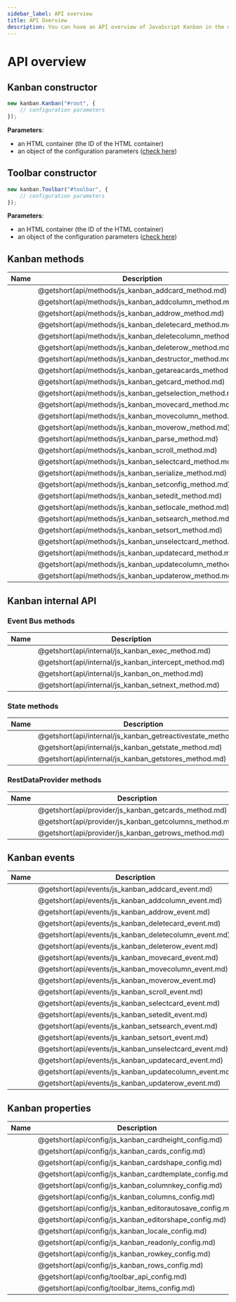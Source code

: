 ```yaml
---
sidebar_label: API overview
title: API Overview
description: You can have an API overview of JavaScript Kanban in the documentation of the DHTMLX JavaScript Kanban library. Browse developer guides and API reference, try out code examples and live demos, and download a free 30-day evaluation version of DHTMLX Kanban.
---
```


# API overview

## Kanban constructor

~~~js
new kanban.Kanban("#root", {
	// configuration parameters
});
~~~

**Parameters**:

- an HTML container (the ID of the HTML container)
- an object of the configuration parameters ([check here](#kanban-properties))

## Toolbar constructor

~~~js
new kanban.Toolbar("#toolbar", {
	// configuration parameters
});
~~~

**Parameters**:

- an HTML container (the ID of the HTML container)
- an object of the configuration parameters ([check here](#kanban-properties))

## Kanban methods

| Name                                                      | Description                                              |
| ----------------------------------------------------------| ---------------------------------------------------------|
| [](api/methods/js_kanban_addcard_method.md)               | @getshort(api/methods/js_kanban_addcard_method.md)       |
| [](api/methods/js_kanban_addcolumn_method.md)             | @getshort(api/methods/js_kanban_addcolumn_method.md)     |
| [](api/methods/js_kanban_addrow_method.md)                | @getshort(api/methods/js_kanban_addrow_method.md)        |
| [](api/methods/js_kanban_deletecard_method.md)            | @getshort(api/methods/js_kanban_deletecard_method.md)    |
| [](api/methods/js_kanban_deletecolumn_method.md)          | @getshort(api/methods/js_kanban_deletecolumn_method.md)  |
| [](api/methods/js_kanban_deleterow_method.md)             | @getshort(api/methods/js_kanban_deleterow_method.md)     |
| [](api/methods/js_kanban_destructor_method.md)            | @getshort(api/methods/js_kanban_destructor_method.md)    |
| [](api/methods/js_kanban_getareacards_method.md)          | @getshort(api/methods/js_kanban_getareacards_method.md)  |
| [](api/methods/js_kanban_getcard_method.md)               | @getshort(api/methods/js_kanban_getcard_method.md)       |
| [](api/methods/js_kanban_getselection_method.md)          | @getshort(api/methods/js_kanban_getselection_method.md)  |
| [](api/methods/js_kanban_movecard_method.md)              | @getshort(api/methods/js_kanban_movecard_method.md)      |
| [](api/methods/js_kanban_movecolumn_method.md)            | @getshort(api/methods/js_kanban_movecolumn_method.md)    |
| [](api/methods/js_kanban_moverow_method.md)               | @getshort(api/methods/js_kanban_moverow_method.md)       |
| [](api/methods/js_kanban_parse_method.md)                 | @getshort(api/methods/js_kanban_parse_method.md)         |
| [](api/methods/js_kanban_scroll_method.md)                | @getshort(api/methods/js_kanban_scroll_method.md)        |
| [](api/methods/js_kanban_selectcard_method.md)            | @getshort(api/methods/js_kanban_selectcard_method.md)    |
| [](api/methods/js_kanban_serialize_method.md)             | @getshort(api/methods/js_kanban_serialize_method.md)     |
| [](api/methods/js_kanban_setconfig_method.md)             | @getshort(api/methods/js_kanban_setconfig_method.md)     |
| [](api/methods/js_kanban_setedit_method.md)               | @getshort(api/methods/js_kanban_setedit_method.md)       |
| [](api/methods/js_kanban_setlocale_method.md)             | @getshort(api/methods/js_kanban_setlocale_method.md)     |
| [](api/methods/js_kanban_setsearch_method.md)             | @getshort(api/methods/js_kanban_setsearch_method.md)     |
| [](api/methods/js_kanban_setsort_method.md)               | @getshort(api/methods/js_kanban_setsort_method.md)       |
| [](api/methods/js_kanban_unselectcard_method.md)          | @getshort(api/methods/js_kanban_unselectcard_method.md)  |
| [](api/methods/js_kanban_updatecard_method.md)            | @getshort(api/methods/js_kanban_updatecard_method.md)    |
| [](api/methods/js_kanban_updatecolumn_method.md)          | @getshort(api/methods/js_kanban_updatecolumn_method.md)  |
| [](api/methods/js_kanban_updaterow_method.md)             | @getshort(api/methods/js_kanban_updaterow_method.md)     |

## Kanban internal API

### Event Bus methods

| Name                                                      | Description                                                  |
| ----------------------------------------------------------| ------------------------------------------------------------ |
| [](api/internal/js_kanban_exec_method.md)                 | @getshort(api/internal/js_kanban_exec_method.md)             |
| [](api/internal/js_kanban_intercept_method.md)            | @getshort(api/internal/js_kanban_intercept_method.md)        |
| [](api/internal/js_kanban_on_method.md)                   | @getshort(api/internal/js_kanban_on_method.md)               |
| [](api/internal/js_kanban_setnext_method.md)              | @getshort(api/internal/js_kanban_setnext_method.md)          |

### State methods

| Name                                                                   | Description                                                   |
| -----------------------------------------------------------------------| ------------------------------------------------------------- |
| [](api/internal/js_kanban_getreactivestate_method.md)                  | @getshort(api/internal/js_kanban_getreactivestate_method.md)  |
| [](api/internal/js_kanban_getstate_method.md)                          | @getshort(api/internal/js_kanban_getstate_method.md)          |
| [](api/internal/js_kanban_getstores_method.md)                         | @getshort(api/internal/js_kanban_getstores_method.md)         |

### RestDataProvider methods

| Name                                                    | Description                                            |
| --------------------------------------------------------| -------------------------------------------------------|
| [](api/provider/js_kanban_getcards_method.md)           | @getshort(api/provider/js_kanban_getcards_method.md)   |
| [](api/provider/js_kanban_getcolumns_method.md)         | @getshort(api/provider/js_kanban_getcolumns_method.md) |
| [](api/provider/js_kanban_getrows_method.md)            | @getshort(api/provider/js_kanban_getrows_method.md)    |

## Kanban events

| Name                                                       | Description                                              |
| -----------------------------------------------------------| ---------------------------------------------------------|
| [](api/events/js_kanban_addcard_event.md)                  | @getshort(api/events/js_kanban_addcard_event.md)         |
| [](api/events/js_kanban_addcolumn_event.md)                | @getshort(api/events/js_kanban_addcolumn_event.md)       |
| [](api/events/js_kanban_addrow_event.md)                   | @getshort(api/events/js_kanban_addrow_event.md)          |
| [](api/events/js_kanban_deletecard_event.md)               | @getshort(api/events/js_kanban_deletecard_event.md)      |
| [](api/events/js_kanban_deletecolumn_event.md)             | @getshort(api/events/js_kanban_deletecolumn_event.md)    |
| [](api/events/js_kanban_deleterow_event.md)                | @getshort(api/events/js_kanban_deleterow_event.md)       |
| [](api/events/js_kanban_movecard_event.md)                 | @getshort(api/events/js_kanban_movecard_event.md)        |
| [](api/events/js_kanban_movecolumn_event.md)               | @getshort(api/events/js_kanban_movecolumn_event.md)      |
| [](api/events/js_kanban_moverow_event.md)                  | @getshort(api/events/js_kanban_moverow_event.md)         |
| [](api/events/js_kanban_scroll_event.md)                   | @getshort(api/events/js_kanban_scroll_event.md)          |
| [](api/events/js_kanban_selectcard_event.md)               | @getshort(api/events/js_kanban_selectcard_event.md)      |
| [](api/events/js_kanban_setedit_event.md)                  | @getshort(api/events/js_kanban_setedit_event.md)         |
| [](api/events/js_kanban_setsearch_event.md)                | @getshort(api/events/js_kanban_setsearch_event.md)       |
| [](api/events/js_kanban_setsort_event.md)                  | @getshort(api/events/js_kanban_setsort_event.md)         |
| [](api/events/js_kanban_unselectcard_event.md)             | @getshort(api/events/js_kanban_unselectcard_event.md)    |
| [](api/events/js_kanban_updatecard_event.md)               | @getshort(api/events/js_kanban_updatecard_event.md)      |
| [](api/events/js_kanban_updatecolumn_event.md)             | @getshort(api/events/js_kanban_updatecolumn_event.md)    |
| [](api/events/js_kanban_updaterow_event.md)                | @getshort(api/events/js_kanban_updaterow_event.md)       |

## Kanban properties

| Name                                                       | Description                                              |
| -----------------------------------------------------------| ---------------------------------------------------------|
| [](api/config/js_kanban_cardheight_config.md)              | @getshort(api/config/js_kanban_cardheight_config.md)     |
| [](api/config/js_kanban_cards_config.md)                   | @getshort(api/config/js_kanban_cards_config.md)          |
| [](api/config/js_kanban_cardshape_config.md)               | @getshort(api/config/js_kanban_cardshape_config.md)      |
| [](api/config/js_kanban_cardtemplate_config.md)            | @getshort(api/config/js_kanban_cardtemplate_config.md)   |
| [](api/config/js_kanban_columnkey_config.md)               | @getshort(api/config/js_kanban_columnkey_config.md)      |
| [](api/config/js_kanban_columns_config.md)                 | @getshort(api/config/js_kanban_columns_config.md)        |
| [](api/config/js_kanban_editorautosave_config.md)          | @getshort(api/config/js_kanban_editorautosave_config.md) |
| [](api/config/js_kanban_editorshape_config.md)             | @getshort(api/config/js_kanban_editorshape_config.md)    |
| [](api/config/js_kanban_locale_config.md)                  | @getshort(api/config/js_kanban_locale_config.md)         |
| [](api/config/js_kanban_readonly_config.md)                | @getshort(api/config/js_kanban_readonly_config.md)       |
| [](api/config/js_kanban_rowkey_config.md)                  | @getshort(api/config/js_kanban_rowkey_config.md)         |
| [](api/config/js_kanban_rows_config.md)                    | @getshort(api/config/js_kanban_rows_config.md)           |
| [](api/config/toolbar_api_config.md)                       | @getshort(api/config/toolbar_api_config.md)              |
| [](api/config/toolbar_items_config.md)                     | @getshort(api/config/toolbar_items_config.md)            |
